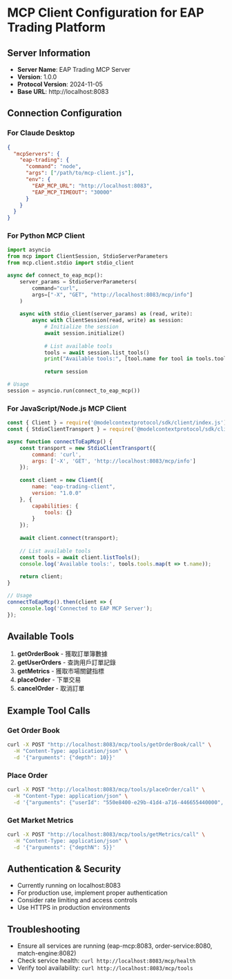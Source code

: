 # MCP Client Configuration for EAP Trading Platform

## Server Information
- **Server Name**: EAP Trading MCP Server
- **Version**: 1.0.0
- **Protocol Version**: 2024-11-05
- **Base URL**: http://localhost:8083

## Connection Configuration

### For Claude Desktop
```json
{
  "mcpServers": {
    "eap-trading": {
      "command": "node",
      "args": ["/path/to/mcp-client.js"],
      "env": {
        "EAP_MCP_URL": "http://localhost:8083",
        "EAP_MCP_TIMEOUT": "30000"
      }
    }
  }
}
```

### For Python MCP Client
```python
import asyncio
from mcp import ClientSession, StdioServerParameters
from mcp.client.stdio import stdio_client

async def connect_to_eap_mcp():
    server_params = StdioServerParameters(
        command="curl",
        args=["-X", "GET", "http://localhost:8083/mcp/info"]
    )
    
    async with stdio_client(server_params) as (read, write):
        async with ClientSession(read, write) as session:
            # Initialize the session
            await session.initialize()
            
            # List available tools
            tools = await session.list_tools()
            print("Available tools:", [tool.name for tool in tools.tools])
            
            return session

# Usage
session = asyncio.run(connect_to_eap_mcp())
```

### For JavaScript/Node.js MCP Client
```javascript
const { Client } = require('@modelcontextprotocol/sdk/client/index.js');
const { StdioClientTransport } = require('@modelcontextprotocol/sdk/client/stdio.js');

async function connectToEapMcp() {
    const transport = new StdioClientTransport({
        command: 'curl',
        args: ['-X', 'GET', 'http://localhost:8083/mcp/info']
    });
    
    const client = new Client({
        name: "eap-trading-client",
        version: "1.0.0"
    }, {
        capabilities: {
            tools: {}
        }
    });
    
    await client.connect(transport);
    
    // List available tools
    const tools = await client.listTools();
    console.log('Available tools:', tools.tools.map(t => t.name));
    
    return client;
}

// Usage
connectToEapMcp().then(client => {
    console.log('Connected to EAP MCP Server');
});
```

## Available Tools
1. **getOrderBook** - 獲取訂單簿數據
2. **getUserOrders** - 查詢用戶訂單記錄  
3. **getMetrics** - 獲取市場關鍵指標
4. **placeOrder** - 下單交易
5. **cancelOrder** - 取消訂單

## Example Tool Calls

### Get Order Book
```bash
curl -X POST "http://localhost:8083/mcp/tools/getOrderBook/call" \
  -H "Content-Type: application/json" \
  -d '{"arguments": {"depth": 10}}'
```

### Place Order
```bash
curl -X POST "http://localhost:8083/mcp/tools/placeOrder/call" \
  -H "Content-Type: application/json" \
  -d '{"arguments": {"userId": "550e8400-e29b-41d4-a716-446655440000", "side": "BUY", "price": "100", "qty": "50"}}'
```

### Get Market Metrics
```bash
curl -X POST "http://localhost:8083/mcp/tools/getMetrics/call" \
  -H "Content-Type: application/json" \
  -d '{"arguments": {"depthN": 5}}'
```

## Authentication & Security
- Currently running on localhost:8083
- For production use, implement proper authentication
- Consider rate limiting and access controls
- Use HTTPS in production environments

## Troubleshooting
- Ensure all services are running (eap-mcp:8083, order-service:8080, match-engine:8082)
- Check service health: `curl http://localhost:8083/mcp/health`
- Verify tool availability: `curl http://localhost:8083/mcp/tools`
